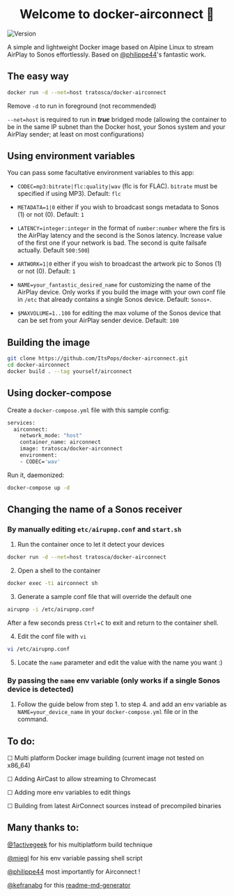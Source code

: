 <h1 align="center">Welcome to docker-airconnect 👋</h1>
<p>
  <img alt="Version" src="https://img.shields.io/badge/version-1.0.1-blue.svg?cacheSeconds=2592000" />
</p>

A simple and lightweight Docker image based on Alpine Linux to stream AirPlay to Sonos effortlessly.
Based on [@philippe44](https://github.com/philippe44/airconnect)'s fantastic work.

## The easy way

```sh
docker run -d --net=host tratosca/docker-airconnect
```

Remove <code>-d</code> to run in foreground (not recommended)

<code>--net=host</code> is required to run in *__true__* bridged mode (allowing the container to be in the same IP subnet than the Docker host, your Sonos system and your AirPlay sender; at least on most configurations)

## Using environment variables
You can pass some facultative environment variables to this app:

- <code>CODEC=mp3:bitrate|flc:quality|wav</code> (flc is for FLAC). <code>bitrate</code> must be specified if using MP3). Default: <code>flc</code>

- <code>METADATA=1|0</code> either if you wish to broadcast songs metadata to Sonos (1) or not (0). Default: <code>1</code>

- <code>LATENCY=integer:integer</code> in the format of <code>number:number</code> where the firs is the AirPlay latency and the second is the Sonos latency. Increase value of the first one if your network is bad. The second is quite failsafe actually. Default <code>500:500</code>)

- <code>ARTWORK=1|0</code> either if you wish to broadcast the artwork pic to Sonos (1) or not (0). Default: <code>1</code>

- <code>NAME=your_fantastic_desired_name</code> for customizing the name of the AirPlay device. Only works if you build the image with your own conf file in <code>/etc</code> that already contains a single Sonos device. Default: <code>Sonos+</code>.

- <code>$MAXVOLUME=1..100</code> for editing the max volume of the Sonos device that can be set from your AirPlay sender device. Default: <code>100</code>

## Building the image

```sh
git clone https://github.com/ItsPops/docker-airconnect.git
cd docker-airconnect
docker build . --tag yourself/airconnect
```

## Using docker-compose

Create a <code>docker-compose.yml</code> file with this sample config: 

```sh
services:
  airconnect:
    network_mode: "host"
    container_name: airconnect
    image: tratosca/docker-airconnect
    environment:
    - CODEC='wav'
```

Run it, daemonized:

```sh
docker-compose up -d
```
## Changing the name of a Sonos receiver
### By manually editing <code>etc/airupnp.conf</code> and <code>start.sh</code>
1) Run the container once to let it detect your devices
```sh
docker run -d --net=host tratosca/docker-airconnect
```
2) Open a shell to the container
```sh
docker exec -ti airconnect sh
```
3) Generate a sample conf file that will override the default one
```sh
airupnp -i /etc/airupnp.conf
```
After a few seconds press <code>Ctrl</code>+<code>C</code> to exit and return to the container shell.

4) Edit the conf file with <code>vi</code>
```sh
vi /etc/airupnp.conf
```
5) Locate the <code>name</code> parameter and edit the value with the name you want :)

### By passing the <code>name</code> env variable (only works if a single Sonos device is detected)
1) Follow the guide below from step 1. to step 4. and add an env variable as <code>NAME=your_device_name</code> in your <code>docker-compose.yml</code> file or in the command.

## To do:

☐ Multi platform Docker image building (current image not tested on x86_64)

☐ Adding AirCast to allow streaming to Chromecast

☐ Adding more env variables to edit things 

☐ Building from latest AirConnect sources instead of precompiled binaries


## Many thanks to: 
[@1activegeek](https://github.com/1activegeek) for his multiplatform build technique

[@miegl](https://github.com/miegl) for his env variable passing shell script

[@philippe44](https://github.com/philippe44) most importantly for Airconnect !

[@kefranabg](https://github.com/kefranabg) for this [readme-md-generator](https://github.com/kefranabg/readme-md-generator)
